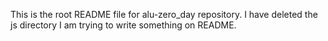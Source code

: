 This is the root README file for alu-zero_day repository.
I have deleted the js directory
I am trying to write something on README.
